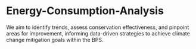 # Energy-Consumption-Analysis

We aim to identify trends, assess conservation effectiveness, and pinpoint areas for improvement, informing data-driven strategies to achieve climate change mitigation goals within the BPS.
